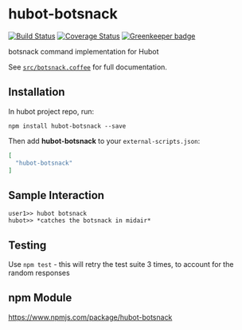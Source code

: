 # hubot-botsnack

[![Build Status](https://travis-ci.org/strugee/hubot-botsnack.svg?branch=master)](https://travis-ci.org/strugee/hubot-botsnack)
[![Coverage Status](https://coveralls.io/repos/github/strugee/hubot-botsnack/badge.svg?branch=master)](https://coveralls.io/github/strugee/hubot-botsnack?branch=master)
[![Greenkeeper badge](https://badges.greenkeeper.io/strugee/hubot-botsnack.svg)](https://greenkeeper.io/)

botsnack command implementation for Hubot

See [`src/botsnack.coffee`](src/botsnack.coffee) for full documentation.

## Installation

In hubot project repo, run:

`npm install hubot-botsnack --save`

Then add **hubot-botsnack** to your `external-scripts.json`:

```json
[
  "hubot-botsnack"
]
```

## Sample Interaction

```
user1>> hubot botsnack
hubot>> *catches the botsnack in midair*
```

## Testing

Use `npm test` - this will retry the test suite 3 times, to account for the random responses

## npm Module

https://www.npmjs.com/package/hubot-botsnack
